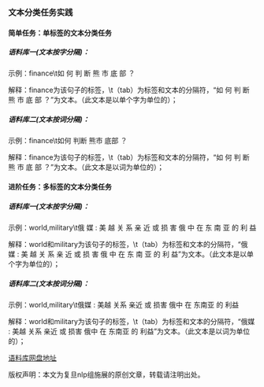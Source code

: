### 文本分类任务实践

#### 简单任务：单标签的文本分类任务

##### 语料库一(文本按字分隔)：

示例：finance\t如 何 判 断 熊 市 底 部 ？

解释：finance为该句子的标签，\t（tab）为标签和文本的分隔符，“如 何 判 断 熊 市 底 部 ？”为文本。（此文本是以单个字为单位的）；

##### 语料库二(文本按词分隔)：

示例：finance\t如何 判断 熊市 底部 ？

解释：finance为该句子的标签，\t（tab）为标签和文本的分隔符，“如 何 判 断 熊 市 底 部 ？”为文本。（此文本是以词为单位的）；

#### 进阶任务：多标签的文本分类任务

##### 语料库一(文本按字分隔)：

示例：world,military\t俄 媒 : 美 越 关 系 亲 近 或 损 害 俄 中 在 东 南 亚 的 利 益

解释：world和military为该句子的标签，\t（tab）为标签和文本的分隔符，“俄 媒 : 美 越 关 系 亲 近 或 损 害 俄 中 在 东 南 亚 的 利 益”为文本。（此文本是以单个字为单位的）；

##### 语料库二(文本按词分隔)：

示例：world,military\t俄媒 : 美越 关系 亲近 或 损害 俄中 在 东南亚 的 利益

解释：world和military为该句子的标签，\t（tab）为标签和文本的分隔符，“俄媒 : 美越 关系 亲近 或 损害 俄中 在 东南亚 的 利益”为文本。（此文本是以词为单位的）；

[语料库网盘地址](https://pan.baidu.com/s/1kVqFAh5)

版权声明：本文为复旦nlp组施展的原创文章，转载请注明出处。